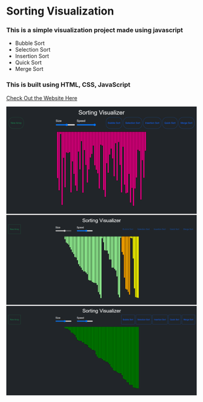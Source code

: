 # Sorting Visualization
### This is a simple visualization project made using javascript 
- Bubble Sort 
- Selection Sort
- Insertion Sort
- Quick Sort
- Merge Sort

### This is built using HTML, CSS, JavaScript <br/>

[Check Out the Website Here](https://jatin-vashisht.github.io/Sorting-Algorithms-Visualizer-SAV-/)

<img src="img/img1.png"> <br/>
<img src="img/img2.png"> <br/>
<img src="img/img3.png"> <br/>

